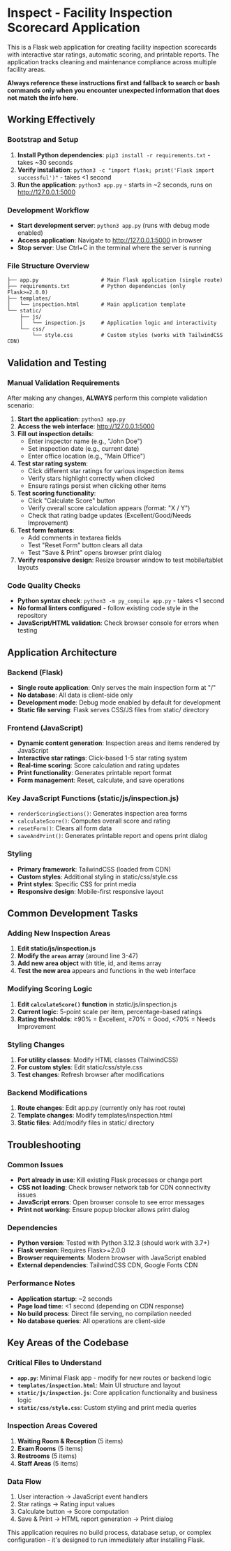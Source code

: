 # Inspect - Facility Inspection Scorecard Application

This is a Flask web application for creating facility inspection scorecards with interactive star ratings, automatic scoring, and printable reports. The application tracks cleaning and maintenance compliance across multiple facility areas.

**Always reference these instructions first and fallback to search or bash commands only when you encounter unexpected information that does not match the info here.**

## Working Effectively

### Bootstrap and Setup
1. **Install Python dependencies**: `pip3 install -r requirements.txt` - takes ~30 seconds
2. **Verify installation**: `python3 -c "import flask; print('Flask import successful')"` - takes <1 second
3. **Run the application**: `python3 app.py` - starts in ~2 seconds, runs on http://127.0.0.1:5000

### Development Workflow
- **Start development server**: `python3 app.py` (runs with debug mode enabled)
- **Access application**: Navigate to http://127.0.0.1:5000 in browser
- **Stop server**: Use Ctrl+C in the terminal where the server is running

### File Structure Overview
```
├── app.py                    # Main Flask application (single route)
├── requirements.txt          # Python dependencies (only Flask>=2.0.0)
├── templates/
│   └── inspection.html       # Main application template
└── static/
    ├── js/
    │   └── inspection.js     # Application logic and interactivity
    └── css/
        └── style.css         # Custom styles (works with TailwindCSS CDN)
```

## Validation and Testing

### Manual Validation Requirements
After making any changes, **ALWAYS** perform this complete validation scenario:

1. **Start the application**: `python3 app.py`
2. **Access the web interface**: http://127.0.0.1:5000
3. **Fill out inspection details**:
   - Enter inspector name (e.g., "John Doe")
   - Set inspection date (e.g., current date)
   - Enter office location (e.g., "Main Office")
4. **Test star rating system**:
   - Click different star ratings for various inspection items
   - Verify stars highlight correctly when clicked
   - Ensure ratings persist when clicking other items
5. **Test scoring functionality**:
   - Click "Calculate Score" button
   - Verify overall score calculation appears (format: "X / Y")
   - Check that rating badge updates (Excellent/Good/Needs Improvement)
6. **Test form features**:
   - Add comments in textarea fields
   - Test "Reset Form" button clears all data
   - Test "Save & Print" opens browser print dialog
7. **Verify responsive design**: Resize browser window to test mobile/tablet layouts

### Code Quality Checks
- **Python syntax check**: `python3 -m py_compile app.py` - takes <1 second
- **No formal linters configured** - follow existing code style in the repository
- **JavaScript/HTML validation**: Check browser console for errors when testing

## Application Architecture

### Backend (Flask)
- **Single route application**: Only serves the main inspection form at "/"
- **No database**: All data is client-side only
- **Development mode**: Debug mode enabled by default for development
- **Static file serving**: Flask serves CSS/JS files from static/ directory

### Frontend (JavaScript)
- **Dynamic content generation**: Inspection areas and items rendered by JavaScript
- **Interactive star ratings**: Click-based 1-5 star rating system
- **Real-time scoring**: Score calculation and rating updates
- **Print functionality**: Generates printable report format
- **Form management**: Reset, calculate, and save operations

### Key JavaScript Functions (static/js/inspection.js)
- `renderScoringSections()`: Generates inspection area forms
- `calculateScore()`: Computes overall score and rating
- `resetForm()`: Clears all form data
- `saveAndPrint()`: Generates printable report and opens print dialog

### Styling
- **Primary framework**: TailwindCSS (loaded from CDN)
- **Custom styles**: Additional styling in static/css/style.css
- **Print styles**: Specific CSS for print media
- **Responsive design**: Mobile-first responsive layout

## Common Development Tasks

### Adding New Inspection Areas
1. **Edit static/js/inspection.js**
2. **Modify the `areas` array** (around line 3-47)
3. **Add new area object** with title, id, and items array
4. **Test the new area** appears and functions in the web interface

### Modifying Scoring Logic  
1. **Edit `calculateScore()` function** in static/js/inspection.js
2. **Current logic**: 5-point scale per item, percentage-based ratings
3. **Rating thresholds**: ≥90% = Excellent, ≥70% = Good, <70% = Needs Improvement

### Styling Changes
1. **For utility classes**: Modify HTML classes (TailwindCSS)
2. **For custom styles**: Edit static/css/style.css
3. **Test changes**: Refresh browser after modifications

### Backend Modifications
1. **Route changes**: Edit app.py (currently only has root route)
2. **Template changes**: Modify templates/inspection.html
3. **Static files**: Add/modify files in static/ directory

## Troubleshooting

### Common Issues
- **Port already in use**: Kill existing Flask processes or change port
- **CSS not loading**: Check browser network tab for CDN connectivity issues
- **JavaScript errors**: Open browser console to see error messages
- **Print not working**: Ensure popup blocker allows print dialog

### Dependencies
- **Python version**: Tested with Python 3.12.3 (should work with 3.7+)
- **Flask version**: Requires Flask>=2.0.0 
- **Browser requirements**: Modern browser with JavaScript enabled
- **External dependencies**: TailwindCSS CDN, Google Fonts CDN

### Performance Notes
- **Application startup**: ~2 seconds
- **Page load time**: <1 second (depending on CDN response)
- **No build process**: Direct file serving, no compilation needed
- **No database queries**: All operations are client-side

## Key Areas of the Codebase

### Critical Files to Understand
- **`app.py`**: Minimal Flask app - modify for new routes or backend logic  
- **`templates/inspection.html`**: Main UI structure and layout
- **`static/js/inspection.js`**: Core application functionality and business logic
- **`static/css/style.css`**: Custom styling and print media queries

### Inspection Areas Covered
1. **Waiting Room & Reception** (5 items)
2. **Exam Rooms** (5 items)  
3. **Restrooms** (5 items)
4. **Staff Areas** (5 items)

### Data Flow
1. User interaction → JavaScript event handlers
2. Star ratings → Rating input values  
3. Calculate button → Score computation
4. Save & Print → HTML report generation → Print dialog

This application requires no build process, database setup, or complex configuration - it's designed to run immediately after installing Flask.
